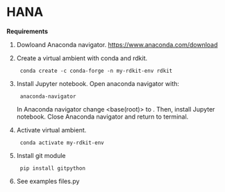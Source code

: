 # HANA

**Requirements** 

1. Dowloand Anaconda navigator.
https://www.anaconda.com/download

2. Create a virtual ambient with conda and rdkit.
        
        conda create -c conda-forge -n my-rdkit-env rdkit
   
3. Install Jupyter notebook. Open anaconda navigator with:

        anaconda-navigator
   
   In Anaconda navigator change <base(root)> to <my-rdkit-env>. Then, install Jupyter notebook.
   Close Anaconda navigator and return to terminal.
        
4. Activate virtual ambient.

        conda activate my-rdkit-env

5. Install git module

        pip install gitpython
   
7. See examples files.py
